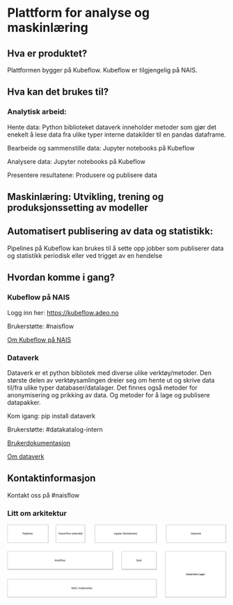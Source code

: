 # Plattform for analyse og maskinlæring



## Hva er produktet?

Plattformen bygger på Kubeflow. Kubeflow er tilgjengelig på NAIS. 


## Hva kan det brukes til?

### Analytisk arbeid: 

Hente data: Python biblioteket dataverk inneholder metoder som gjør det enekelt å lese data fra ulike typer interne datakilder til en pandas dataframe.  

Bearbeide og sammenstille data: Jupyter notebooks på Kubeflow 

Analysere data: Jupyter notebooks på Kubeflow  

Presentere resultatene: Produsere og publisere data 

## Maskinlæring: Utvikling, trening og produksjonssetting av modeller

## Automatisert publisering av data og statistikk:

Pipelines på Kubeflow kan brukes til å sette opp jobber som publiserer data og statistikk periodisk eller ved trigget av en hendelse


## Hvordan komme i gang?

### Kubeflow på NAIS

Logg inn her: https://kubeflow.adeo.no

Brukerstøtte: #naisflow

[Om Kubeflow på NAIS](kubeflow/README.md)

### Dataverk

Dataverk er et python bibliotek med diverse ulike verktøy/metoder. Den største delen av verktøysamlingen dreier seg om hente ut og skrive data til/fra ulike typer databaser/datalager. Det finnes også metoder for anonymisering og prikking av data. Og metoder for å lage og publisere datapakker.

Kom igang: pip install dataverk

Brukerstøtte: #datakatalog-intern

[Brukerdokumentasjon](https://dataverk.readthedocs.io/en/latest)

[Om dataverk](dataverk/README.md)


## Kontaktinformasjon

Kontakt oss på  #naisflow


### Litt om arkitektur

![Hovedkomponenter](Analyseplattform.png)





